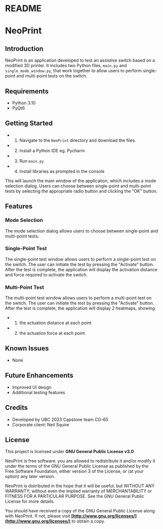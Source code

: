 # README

# NeoPrint

## Introduction

NeoPrint is an application developed to test an assistive switch based on a modified 3D printer. It includes two Python files, `main.py` and `single_mode_window.py`, that work together to allow users to perform single-point and multi-point tests on the switch.

## Requirements

- Python 3.10
- PyQt6

## Getting Started

* 1) Navigate to the `NeoPrint` directory and download the files.
* 2) Install a Python IDE eg. Pycharm
* 3) Run `main.py`
* 4) Install libraries as prompted in the console

This will launch the main window of the application, which includes a mode selection dialog. Users can choose between single-point and multi-point tests by selecting the appropriate radio button and clicking the "OK" button.

## Features

### Mode Selection

The mode selection dialog allows users to choose between single-point and multi-point tests.

### Single-Point Test

The single-point test window allows users to perform a single-point test on the switch. The user can initiate the test by pressing the "Activate" button. After the test is complete, the application will display the activation distance and force required to activate the switch.

### Multi-Point Test

The multi-point test window allows users to perform a multi-point test on the switch. The user can initiate the test by pressing the "Activate" button. After the test is complete, the application will display 2 heatmaps, showing 
  * 1) the actuation distance at each point 
  * 2) the actuation force at each point

## Known Issues

- None

## Future Enhancements

- Improved UI design
- Additional testing features

## Credits

- Developed by UBC 2023 Capstone team CG-65
- Corporate client: Neil Squire

## License

This project is licensed under **GNU General Public License v3.0**

NeoPrint is free software: you are allowed to redistribute it and/or modify it under the terms of the GNU General Public License as published by the Free Software Foundation, either version 3 of the License, or (at your option) any later version.

NeoPrint is distributed in the hope that it will be useful, but WITHOUT ANY WARRANTY; without even the implied warranty of MERCHANTABILITY or FITNESS FOR A PARTICULAR PURPOSE. See the GNU General Public License for more details.

You should have received a copy of the GNU General Public License along with NeoPrint. If not, please visit **[http://www.gnu.org/licenses/](http://www.gnu.org/licenses/)** to obtain a copy.
